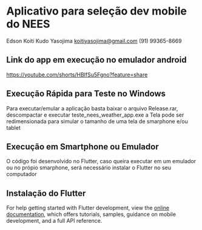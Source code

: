 # Aplicativo para seleção dev mobile do NEES

Edson Koiti Kudo Yasojima
koitiyasojima@gmail.com
(91) 99365-8669

## Link do app em execução no emulador android
https://youtube.com/shorts/HBlfSu5Fgno?feature=share

## Execução Rápida para Teste no Windows
Para executar/emular a aplicação basta baixar o arquivo Release.rar, descompactar e executar teste_nees_weather_app.exe
a Tela pode ser redimensionada para simular o tamanho de uma tela de smarphone e/ou tablet

## Execução em Smartphone ou Emulador
O código foi desenvolvido no Flutter, caso queira executar em um emulador ou no própio smarphone, será necessário instalar o Flutter no seu computador

## Instalação do Flutter
For help getting started with Flutter development, view the
[online documentation](https://docs.flutter.dev/), which offers tutorials,
samples, guidance on mobile development, and a full API reference.
